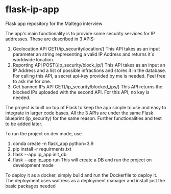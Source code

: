 # flask-ip-app
Flask app repository for the Maltego interview

The app's main functionality is to provide some security services for IP addresses. These are described in 3 APIS:

1. Geolocation API GET(/ip_security/location/) This API takes as an input parameter an string representing a valid IP Address and returns it´s worldwide location.
2. Reporting API POST(/ip_security/block_ip/) This API takes as an input an IP Address and a list of possible infractions and stores it in the database. For calling this API, a secret api-key provided by me is needed. Feel free to ask me for one.
3. Get banned IPs API GET(/ip_security/blocked_ips/) This API returns the blocked IPs uploaded with the second API. For this API, no key is needed. 

The project is built on top of Flask to keep the app simple to use and easy to integrate in larger code bases. All the 3 APIs are under the same Flask blueprint (ip_security) for the same reason. Further functionalities and test to be added later.

To run the project on dev mode, use
1. conda create -n flask_app python=3.9
2. pip install -r requirments.txt 
3. flask --app ip_app init_db
4. flask --app ip_app run
This will create a DB and run the project on development mode

To deploy it as a docker, simply build and run the Dockerfile to deploy it. The deployment uses waitress as a deployment manager and install just the basic packages needed
